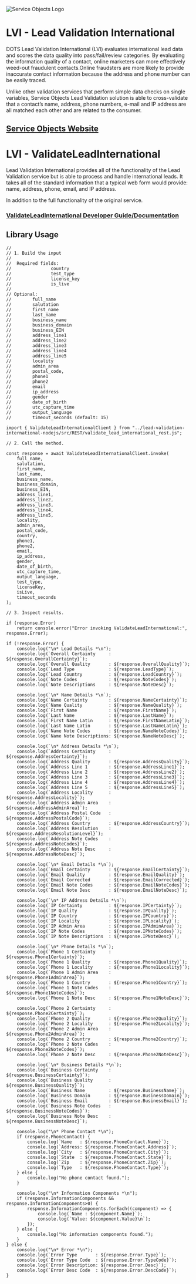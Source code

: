 ﻿![Service Objects Logo](https://www.serviceobjects.com/wp-content/uploads/2021/05/SO-Logo-with-TM.gif "Service Objects Logo")

# LVI - Lead Validation International  

DOTS Lead Validation International (LVI) evaluates international lead data and scores the data quality into pass/fail/review categories. By evaluating the information quality of a contact, online marketers can more effectively weed-out fraudulent contacts.Online fraudsters are more likely to provide inaccurate contact information because the address and phone number can be easily traced. 

Unlike other validation services that perform simple data checks on single variables, Service Objects Lead Validation solution is able to cross-validate that a contact’s name, address, phone numbers, e-mail and IP address are all matched each other and are related to the consumer.

## [Service Objects Website](https://serviceobjects.com)

# LVI - ValidateLeadInternational

Lead Validation International provides all of the functionality of the Lead Validation service but is able to process and handle international leads. It takes all of the standard information that a typical web form would provide: name, address, phone, email, and IP address. 

In addition to the full functionality of the original service.

### [ValidateLeadInternational Developer Guide/Documentation](https://www.serviceobjects.com/docs/dots-lead-validation-international/lvi-operations/lvi-validateleadinternational-recommended/)

## Library Usage

```
//
// 1. Build the input
//
//  Required fields:
//               country
//               test_type 
//               license_key
//               is_live
// 
// Optional:
//        full_name 
//        salutation
//        first_name
//        last_name
//        business_name
//        business_domain
//        business_EIN
//        address_line1
//        address_line2
//        address_line3
//        address_line4
//        address_line5
//        locality
//        admin_area
//        postal_code,
//        phone1
//        phone2
//        email
//        ip_address
//        gender
//        date_of_birth
//        utc_capture_time
//        output_language
//        timeout_seconds (default: 15)

import { ValidateLeadInternationalClient } from "../lead-validation-international-nodejs/src/REST/validate_lead_international_rest.js";

// 2. Call the method.

const response = await ValidateLeadInternationalClient.invoke(
    full_name,
    salutation,
    first_name,
    last_name,
    business_name,
    business_domain,
    business_EIN,
    address_line1,
    address_line2,
    address_line3,
    address_line4,
    address_line5,
    locality,
    admin_area,
    postal_code,
    country,
    phone1,
    phone2,
    email,
    ip_address,
    gender,
    date_of_birth,
    utc_capture_time,
    output_language,
    test_type,
    licenseKey,
    isLive,
    timeout_seconds
);

// 3. Inspect results.

if (response.Error)
    return console.error("Error invoking ValidateLeadInternational:", response.Error);

if (!response.Error) {
    console.log("\n* Lead Details *\n");
    console.log(`Overall Certainty     : ${response.OverallCertainty}`);
    console.log(`Overall Quality       : ${response.OverallQuality}`);
    console.log(`Lead Type             : ${response.LeadType}`);
    console.log(`Lead Country          : ${response.LeadCountry}`);
    console.log(`Note Codes            : ${response.NoteCodes}`);
    console.log(`Note Descriptions     : ${response.NoteDesc}`);

    console.log(`\n* Name Details *\n`);
    console.log(`Name Certainty        : ${response.NameCertainty}`);
    console.log(`Name Quality          : ${response.NameQuality}`);
    console.log(`First Name            : ${response.FirstName}`);
    console.log(`Last Name             : ${response.LastName}`);
    console.log(`First Name Latin      : ${response.FirstNameLatin}`);
    console.log(`Last Name Latin       : ${response.LastNameLatin}`);
    console.log(`Name Note Codes       : ${response.NameNoteCodes}`);
    console.log(`Name Note Descriptions: ${response.NameNoteDesc}`);

    console.log(`\n* Address Details *\n`);
    console.log(`Address Certainty     : ${response.AddressCertainty}`);
    console.log(`Address Quality       : ${response.AddressQuality}`);
    console.log(`Address Line 1        : ${response.AddressLine1}`);
    console.log(`Address Line 2        : ${response.AddressLine2}`);
    console.log(`Address Line 3        : ${response.AddressLine3}`);
    console.log(`Address Line 4        : ${response.AddressLine4}`);
    console.log(`Address Line 5        : ${response.AddressLine5}`);
    console.log(`Address Locality      : ${response.AddressLocality}`);
    console.log(`Address Admin Area    : ${response.AddressAdminArea}`);
    console.log(`Address Postal Code   : ${response.AddressPostalCode}`);
    console.log(`Address Country       : ${response.AddressCountry}`);
    console.log(`Address Resolution    : ${response.AddressResolutionLevel}`);
    console.log(`Address Note Codes    : ${response.AddressNoteCodes}`);
    console.log(`Address Note Desc     : ${response.AddressNoteDesc}`);

    console.log(`\n* Email Details *\n`);
    console.log(`Email Certainty       : ${response.EmailCertainty}`);
    console.log(`Email Quality         : ${response.EmailQuality}`);
    console.log(`Email Corrected       : ${response.EmailCorrected}`);
    console.log(`Email Note Codes      : ${response.EmailNoteCodes}`);
    console.log(`Email Note Desc       : ${response.EmailNoteDesc}`);

    console.log(`\n* IP Address Details *\n`);
    console.log(`IP Certainty          : ${response.IPCertainty}`);
    console.log(`IP Quality            : ${response.IPQuality}`);
    console.log(`IP Country            : ${response.IPCountry}`);
    console.log(`IP Locality           : ${response.IPLocality}`);
    console.log(`IP Admin Area         : ${response.IPAdminArea}`);
    console.log(`IP Note Codes         : ${response.IPNoteCodes}`);
    console.log(`IP Note Descriptions  : ${response.IPNoteDesc}`);

    console.log(`\n* Phone Details *\n`);
    console.log(`Phone 1 Certainty     : ${response.Phone1Certainty}`);
    console.log(`Phone 1 Quality       : ${response.Phone1Quality}`);
    console.log(`Phone 1 Locality      : ${response.Phone1Locality}`);
    console.log(`Phone 1 Admin Area    : ${response.Phone1AdminArea}`);
    console.log(`Phone 1 Country       : ${response.Phone1Country}`);
    console.log(`Phone 1 Note Codes    : ${response.Phone1NoteCodes}`);
    console.log(`Phone 1 Note Desc     : ${response.Phone1NoteDesc}`);

    console.log(`Phone 2 Certainty     : ${response.Phone2Certainty}`);
    console.log(`Phone 2 Quality       : ${response.Phone2Quality}`);
    console.log(`Phone 2 Locality      : ${response.Phone2Locality}`);
    console.log(`Phone 2 Admin Area    : ${response.Phone2AdminArea}`);
    console.log(`Phone 2 Country       : ${response.Phone2Country}`);
    console.log(`Phone 2 Note Codes    : ${response.Phone2NoteCodes}`);
    console.log(`Phone 2 Note Desc     : ${response.Phone2NoteDesc}`);

    console.log(`\n* Business Details *\n`);
    console.log(`Business Certainty    : ${response.BusinessCertainty}`);
    console.log(`Business Quality      : ${response.BusinessQuality}`);
    console.log(`Business Name         : ${response.BusinessName}`);
    console.log(`Business Domain       : ${response.BusinessDomain}`);
    console.log(`Business Email        : ${response.BusinessEmail}`);
    console.log(`Business Note Codes   : ${response.BusinessNoteCodes}`);
    console.log(`Business Note Desc    : ${response.BusinessNoteDesc}`);

    console.log("\n* Phone Contact *\n");
    if (response.PhoneContact) {
        console.log(`Name   : ${response.PhoneContact.Name}`);
        console.log(`Address: ${response.PhoneContact.Address}`);
        console.log(`City   : ${response.PhoneContact.City}`);
        console.log(`State  : ${response.PhoneContact.State}`);
        console.log(`Zip    : ${response.PhoneContact.Zip}`);
        console.log(`Type   : ${response.PhoneContact.Type}`);
    } else {
        console.log("No phone contact found.");
    }

    console.log("\n* Information Components *\n");
    if (response.InformationComponents && response.InformationComponents>0) {
        response.InformationComponents.forEach((component) => {
            console.log(`Name : ${component.Name}`);
            console.log(`Value: ${component.Value}\n`);
        });
    } else {
        console.log("No information components found.");
    }
} else {
    console.log("\n* Error *\n");
    console.log(`Error Type       : ${response.Error.Type}`);
    console.log(`Error Type Code  : ${response.Error.TypeCode}`);
    console.log(`Error Description: ${response.Error.Desc}`);
    console.log(`Error Desc Code  : ${response.Error.DescCode}`);
}
```

